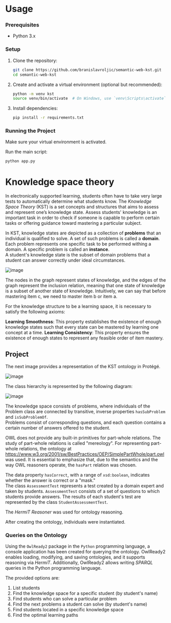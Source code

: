 # Usage

### Prerequisites
- Python 3.x

### Setup

1. Clone the repository:

    ```bash
    git clone https://github.com/branislavroljic/semantic-web-kst.git
    cd semantic-web-kst
    ```

2. Create and activate a virtual environment (optional but recommended):

    ```bash
    python -m venv kst
    source venv/bin/activate  # On Windows, use `venv\Scripts\activate`
    ```

3. Install dependencies:

    ```bash
    pip install -r requirements.txt
    ```

### Running the Project

Make sure your virtual environment is activated.

Run the main script:

```bash
python app.py
```

# Knowledge space theory
In electronically supported learning, students often have to take very large tests to automatically determine what students know.
The *Knowledge Space Theory* (KST) is a set concepts and structures that aims to assess and represent one’s knowledge state. Assess students' knowledge is an important task in order to check if someone is capable to perform certain tasks or offering guidance toward mastering a particular subject.

In KST, knowledge states are depicted as a collection of **problems** that an individual is qualified to solve. A set of such problems is called a **domain**.\
Each problem represents one specific task to be performed withing a domain. A specific problem is called an **instance**.\
A student's knowledge state is the subset of domain problems that a student can answer correctly under ideal circumstances.

![image](https://github.com/branislavroljic/semantic-web-kst/assets/58853003/c290e8eb-3eba-4268-840d-a6591e6facd2)

The nodes in the graph represent states of knowledge, and the edges of the graph represent the inclusion relation, meaning that one state of knowledge is a subset of another state of knowledge. Intuitively, we can say that before mastering item c, we need to master item b or item a.

For the knowledge structure to be a learning space, it is necessary to satisfy the following axioms:

**Learning Smoothness**: This property establishes the existence of enough knowledge states such that every state can be mastered by learning one concept at a time.
**Learning Consistency**: This property ensures the existence of enough states to represent any feasible order of item mastery.

## Project

The next image provides a representation of the KST ontology in Protégé.

![image](https://github.com/branislavroljic/semantic-web-kst/assets/58853003/64e2c30d-7fa1-4ca5-90db-b333e22a2a25)


The class hierarchy is represented by the following diagram:

![image](https://github.com/branislavroljic/semantic-web-kst/assets/58853003/7959ec57-ce6c-4ef7-b1c5-2062acc843ac)

The knowledge space consists of problems, where individuals of the Problem class are connected by transitive, inverse properties `hasSubProblem` and `isSubProblemOf`.\
Problems consist of corresponding questions, and each question contains a certain number of answers offered to the student.

OWL does not provide any built-in primitives for part-whole relations. The study of part-whole relations is called "mereology". For representing part-whole relations, the ontology at https://www.w3.org/2001/sw/BestPractices/OEP/SimplePartWhole/part.owl was used. It is essential to emphasize that, due to the semantics and the way OWL reasoners operate, the `hasPart` relation was chosen.

The data property `hasCorrect`, with a range of `xsd:boolean`, indicates whether the answer is correct or a "mask."\
The class `AssessmentTest` represents a test created by a domain expert and taken by students. `AssessmentTest` consists of a set of questions to which students provide answers. The results of each student's test are represented by the class `StudentAssessmentTest`.

The *HermiT Reasoner* was used for ontology reasoning.

After creating the ontology, individuals were instantiated.

### Queries on the Ontology
Using the `OwlReady2` package in the `Python` programming language, a console application has been created for querying the ontology. OwlReady2 enables loading, modifying, and saving ontologies, and it supports reasoning via *HermiT*. Additionally, OwlReady2 allows writing *SPARQL* queries in the Python programming language.

The provided options are:

1. List students
2. Find the knowledge space for a specific student (by student's name)
3. Find students who can solve a particular problem
4. Find the next problems a student can solve (by student's name)
5. Find students located in a specific knowledge space
6. Find the optimal learning paths




